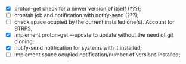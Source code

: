 - [x] proton-get check for a newer version of itself (???);
- [ ] crontab job and notification with notify-send (???);
- [ ] check space ocupied by the current installed one(s). Account for BTRFS;
- [x] implement proton-get --update to update without the need of git cloning;
- [x] notify-send notification for systems with it installed;
- [ ] implement space ocupied notification/number of versions installed;
